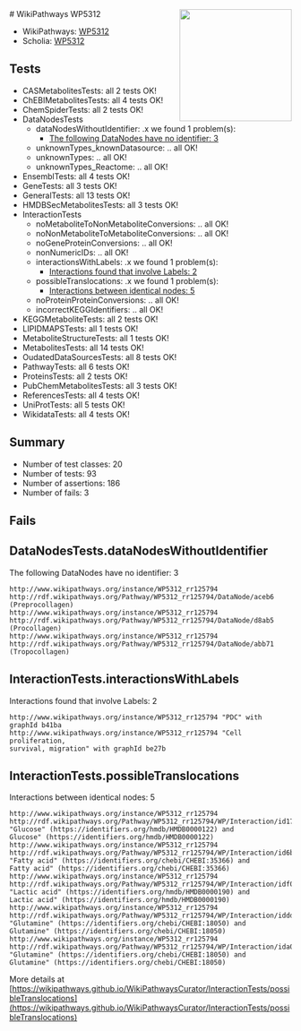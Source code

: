 <img style="float: right; width: 200px" src="https://upload.wikimedia.org/wikipedia/commons/thumb/8/83/Wplogo_with_text_500.png/640px-Wplogo_with_text_500.png" />
# WikiPathways WP5312

* WikiPathways: [WP5312](https://wikipathways.org/pathways/WP5312)
* Scholia: [WP5312](https://scholia.toolforge.org/wikipathways/WP5312)
## Tests
* CASMetabolitesTests: all 2 tests OK!
* ChEBIMetabolitesTests: all 4 tests OK!
* ChemSpiderTests: all 2 tests OK!
* DataNodesTests
    * dataNodesWithoutIdentifier: .x we found 1 problem(s):
        * [The following DataNodes have no identifier: 3](#d2d32fa2)
    * unknownTypes_knownDatasource: .. all OK!
    * unknownTypes: .. all OK!
    * unknownTypes_Reactome: .. all OK!
* EnsemblTests: all 4 tests OK!
* GeneTests: all 3 tests OK!
* GeneralTests: all 13 tests OK!
* HMDBSecMetabolitesTests: all 3 tests OK!
* InteractionTests
    * noMetaboliteToNonMetaboliteConversions: .. all OK!
    * noNonMetaboliteToMetaboliteConversions: .. all OK!
    * noGeneProteinConversions: .. all OK!
    * nonNumericIDs: .. all OK!
    * interactionsWithLabels: .x we found 1 problem(s):
        * [Interactions found that involve Labels: 2](#630d2679)
    * possibleTranslocations: .x we found 1 problem(s):
        * [Interactions between identical nodes: 5](#1c11820a)
    * noProteinProteinConversions: .. all OK!
    * incorrectKEGGIdentifiers: .. all OK!
* KEGGMetaboliteTests: all 2 tests OK!
* LIPIDMAPSTests: all 1 tests OK!
* MetaboliteStructureTests: all 1 tests OK!
* MetabolitesTests: all 14 tests OK!
* OudatedDataSourcesTests: all 8 tests OK!
* PathwayTests: all 6 tests OK!
* ProteinsTests: all 2 tests OK!
* PubChemMetabolitesTests: all 3 tests OK!
* ReferencesTests: all 4 tests OK!
* UniProtTests: all 5 tests OK!
* WikidataTests: all 4 tests OK!


## Summary

* Number of test classes: 20
* Number of tests: 93
* Number of assertions: 186
* Number of fails: 3

## Fails

<a name="d2d32fa2" />

## DataNodesTests.dataNodesWithoutIdentifier

The following DataNodes have no identifier: 3
```
http://www.wikipathways.org/instance/WP5312_rr125794 http://rdf.wikipathways.org/Pathway/WP5312_rr125794/DataNode/aceb6 (Preprocollagen)
http://www.wikipathways.org/instance/WP5312_rr125794 http://rdf.wikipathways.org/Pathway/WP5312_rr125794/DataNode/d8ab5 (Procollagen)
http://www.wikipathways.org/instance/WP5312_rr125794 http://rdf.wikipathways.org/Pathway/WP5312_rr125794/DataNode/abb71 (Tropocollagen)
```

<a name="630d2679" />

## InteractionTests.interactionsWithLabels

Interactions found that involve Labels: 2
```
http://www.wikipathways.org/instance/WP5312_rr125794 "PDC" with graphId b41ba
http://www.wikipathways.org/instance/WP5312_rr125794 "Cell proliferation,
survival, migration" with graphId be27b
```

<a name="1c11820a" />

## InteractionTests.possibleTranslocations

Interactions between identical nodes: 5
```
http://www.wikipathways.org/instance/WP5312_rr125794 http://rdf.wikipathways.org/Pathway/WP5312_rr125794/WP/Interaction/id17272ae9 "Glucose" (https://identifiers.org/hmdb/HMDB0000122) and 
Glucose" (https://identifiers.org/hmdb/HMDB0000122)
http://www.wikipathways.org/instance/WP5312_rr125794 http://rdf.wikipathways.org/Pathway/WP5312_rr125794/WP/Interaction/id6b696830 "Fatty acid" (https://identifiers.org/chebi/CHEBI:35366) and 
Fatty acid" (https://identifiers.org/chebi/CHEBI:35366)
http://www.wikipathways.org/instance/WP5312_rr125794 http://rdf.wikipathways.org/Pathway/WP5312_rr125794/WP/Interaction/idf0323a6d "Lactic acid" (https://identifiers.org/hmdb/HMDB0000190) and 
Lactic acid" (https://identifiers.org/hmdb/HMDB0000190)
http://www.wikipathways.org/instance/WP5312_rr125794 http://rdf.wikipathways.org/Pathway/WP5312_rr125794/WP/Interaction/iddde970a6 "Glutamine" (https://identifiers.org/chebi/CHEBI:18050) and 
Glutamine" (https://identifiers.org/chebi/CHEBI:18050)
http://www.wikipathways.org/instance/WP5312_rr125794 http://rdf.wikipathways.org/Pathway/WP5312_rr125794/WP/Interaction/ida0d3364a "Glutamine" (https://identifiers.org/chebi/CHEBI:18050) and 
Glutamine" (https://identifiers.org/chebi/CHEBI:18050)
```

More details at [https://wikipathways.github.io/WikiPathwaysCurator/InteractionTests/possibleTranslocations](https://wikipathways.github.io/WikiPathwaysCurator/InteractionTests/possibleTranslocations)

